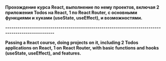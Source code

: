 **Прохождение курса React, выполнение по нему проектов, включая 2 приложения Todos на React, 1 по React Router, с основными функциями и хуками (useState, useEffect), и возможностями.**

**----------------------------------------------------------------------------------------------------**

**Passing a React course, doing projects on it, including 2 Todos applications on React, 1 on React Router, with basic functions and hooks (useState, useEffect), and features.**
